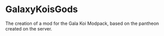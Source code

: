 # GalaxyKoisGods
The creation of a mod for the Gala Koi Modpack, based on the pantheon created on the server.
